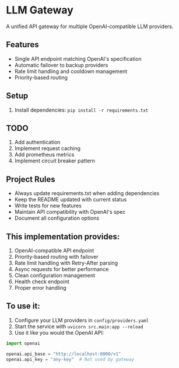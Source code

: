 # LLM Gateway

A unified API gateway for multiple OpenAI-compatible LLM providers.

## Features

- Single API endpoint matching OpenAI's specification
- Automatic failover to backup providers
- Rate limit handling and cooldown management
- Priority-based routing

## Setup

1. Install dependencies: `pip install -r requirements.txt`

## TODO

1. Add authentication
2. Implement request caching
3. Add prometheus metrics
4. Implement circuit breaker pattern

## **Project Rules**

- Always update requirements.txt when adding dependencies
- Keep the README updated with current status
- Write tests for new features
- Maintain API compatibility with OpenAI's spec
- Document all configuration options

## This implementation provides:

1. OpenAI-compatible API endpoint
2. Priority-based routing with failover
3. Rate limit handling with Retry-After parsing
4. Async requests for better performance
5. Clean configuration management
6. Health check endpoint
7. Proper error handling

## To use it:

1. Configure your LLM providers in `config/providers.yaml`
2. Start the service with `uvicorn src.main:app --reload`
3. Use it like you would the OpenAI API:

```python
import openai

openai.api_base = "http://localhost:8000/v1"
openai.api_key = "any-key"  # Not used by gateway
```